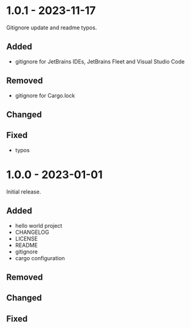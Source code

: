# 1.0.1 - 2023-11-17

Gitignore update and readme typos.

## Added

- gitignore for JetBrains IDEs, JetBrains Fleet and Visual Studio Code

## Removed

- gitignore for Cargo.lock

## Changed

## Fixed

- typos

# 1.0.0 - 2023-01-01

Initial release.

## Added

- hello world project
- CHANGELOG
- LICENSE
- README
- gitignore
- cargo configuration

## Removed

## Changed

## Fixed
